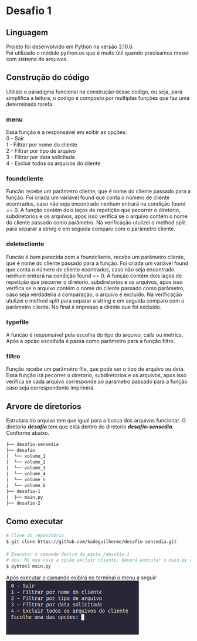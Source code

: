 # Desafio 1
## Linguagem 
Projeto foi desenvolvido em Python na versão 3.10.6.<br>
Foi utilizado o módulo python.os que é muito útil quando precisamos mexer com sistema de arquivos.

## Construção do código
Utilizei o paradigma funcional na construção desse codigo, ou seja, para simplifica a leitura, o codigo é composto por multiplas funções que faz uma determinada tarefa.  

### menu
Essa função é a responsável em exibir as opções:
<br>0 - Sair<br>
1 - Filtrar por nome do cliente<br>
2 - Filtrar por tipo de arquivo<br>
3 - Filtrar por data solicitada<br>
4 - Excluir todos os arquivos do cliente<br>

### foundcliente
Funcão recebe um parâmetro cliente, que é nome do cliente passado para a função.
Foi criada um variável found que conta o número de cliente econtrados, caso não seja encontrado nenhum entrará na condição found == 0.
A função contém dois laços de repetição que pecorrer o diretorio, subdiretorios e os arquivos, apos isso verifica se o arquivo contém o nome do cliente passado como parâmetro.
Na verificação utulizei o method split para separar a string e em seguida comparo com o parâmetro cliente.

### deletecliente
Funcão é bem parecida com a foundcliente, recebe um parâmetro cliente, que é nome do cliente passado para a função.
Foi criada um variável found que conta o número de cliente econtrados, caso não seja encontrado nenhum entrará na condição found == 0.
A função contém dois laços de repetição que pecorrer o diretorio, subdiretorios e os arquivos, apos isso verifica se o arquivo contém o nome do cliente passado como parâmetro, caso seja verdadeira a comparação, o arquivo é excluido.
Na verificação utulizei o method split para separar a string e em seguida comparo com o parâmetro cliente.
No final é impresso a cliente que foi excluído.

### typefile
A funcào é responsável pela escolha do tipo do arquivo, calls ou metrics.
Após a opcào escolhida é passa como parâmetro para a função  filtro.

### filtro
Função recebe um parâmetro file, que pode ser o tipo de arquivo ou data.
Essa função irá pecorrer o diretorio, subdiretorios e os arquivos, apos isso verifica se cada arquivo corresponde ao parametro passado para a função caso seja correspondente imprimirá.

## Arvore de diretorios
Estrutura do arquivo tem que igual para a busca dos arquivos funcionar.
O diretorio ***desafio*** tem que está dentro do diretorio ***desafio-sensedia***. Conforme abaixo.

```
├── desafio-sensedia
├── desafio
|  └── volume_1
|  └── volume_2
|  └── volume_3
|  └── volume_4
|  └── volume_5
|  └── volume_6
├── desafio-1
|  ├── main.py
├── desafio-2
```
## Como executar
 ```bash
# Clone do repositório
$ git clone https://github.com/kadeguilherme/desafio-sensedia.git

# Executar o comando dentro da pasta /desafio-1
# obs: No meu caso a opcão excluir cliente, deverá executar o main.py com usuário root
$ pyhton3 main.py
```
Após executar o camando exibirá no terminal o menu a seguir:<br>
<img src="https://github.com/kadeguilherme/k8s-basico/blob/main/images/menu.png" >

